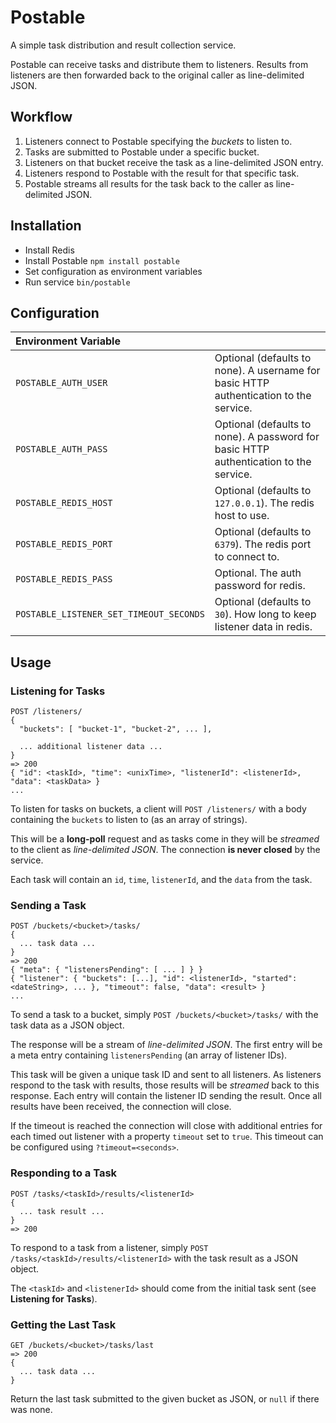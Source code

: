 # Postable

A simple task distribution and result collection service.

Postable can receive tasks and distribute them to listeners.
Results from listeners are then forwarded back to the original caller as line-delimited JSON.

## Workflow

1. Listeners connect to Postable specifying the *buckets* to listen to.
2. Tasks are submitted to Postable under a specific bucket.
3. Listeners on that bucket receive the task as a line-delimited JSON entry.
4. Listeners respond to Postable with the result for that specific task.
5. Postable streams all results for the task back to the caller as line-delimited JSON.

## Installation

- Install Redis
- Install Postable `npm install postable`
- Set configuration as environment variables
- Run service `bin/postable`

## Configuration

|Environment Variable||
|:---|:---|
|`POSTABLE_AUTH_USER`|Optional (defaults to none). A username for basic HTTP authentication to the service.|
|`POSTABLE_AUTH_PASS`|Optional (defaults to none). A password for basic HTTP authentication to the service.|
|`POSTABLE_REDIS_HOST`|Optional (defaults to `127.0.0.1`). The redis host to use.|
|`POSTABLE_REDIS_PORT`|Optional (defaults to `6379`). The redis port to connect to.|
|`POSTABLE_REDIS_PASS`|Optional. The auth password for redis.|
|`POSTABLE_LISTENER_SET_TIMEOUT_SECONDS`|Optional (defaults to `30`). How long to keep listener data in redis.|

## Usage

### Listening for Tasks

```
POST /listeners/
{
  "buckets": [ "bucket-1", "bucket-2", ... ],
  
  ... additional listener data ...
}
=> 200
{ "id": <taskId>, "time": <unixTime>, "listenerId": <listenerId>, "data": <taskData> }
...
```

To listen for tasks on buckets, a client will `POST /listeners/` with a body containing the `buckets` to listen to (as an array of strings).

This will be a **long-poll** request and as tasks come in they will be *streamed* to the client as *line-delimited JSON*. 
The connection **is never closed** by the service.

Each task will contain an `id`, `time`, `listenerId`, and the `data` from the task.

### Sending a Task

```
POST /buckets/<bucket>/tasks/
{
  ... task data ...
}
=> 200
{ "meta": { "listenersPending": [ ... ] } }
{ "listener": { "buckets": [...], "id": <listenerId>, "started": <dateString>, ... }, "timeout": false, "data": <result> }
...
```

To send a task to a bucket, simply `POST /buckets/<bucket>/tasks/` with the task data as a JSON object.

The response will be a stream of *line-delimited JSON*. The first entry will be a meta entry containing `listenersPending` (an array of listener IDs).

This task will be given a unique task ID and sent to all listeners. As listeners respond to the task with results, those results
will be *streamed* back to this response. Each entry will contain the listener ID sending the result.
Once all results have been received, the connection will close. 

If the timeout is reached the connection will close with additional entries for each timed out listener with a property `timeout` set to `true`.
This timeout can be configured using `?timeout=<seconds>`.

### Responding to a Task

```
POST /tasks/<taskId>/results/<listenerId>
{
  ... task result ...
}
=> 200
```

To respond to a task from a listener, simply `POST /tasks/<taskId>/results/<listenerId>` with the task result as a JSON object.
 
The `<taskId>` and `<listenerId>` should come from the initial task sent (see **Listening for Tasks**).

### Getting the Last Task

```
GET /buckets/<bucket>/tasks/last
=> 200
{
  ... task data ...
}
```

Return the last task submitted to the given bucket as JSON, or `null` if there was none.
 